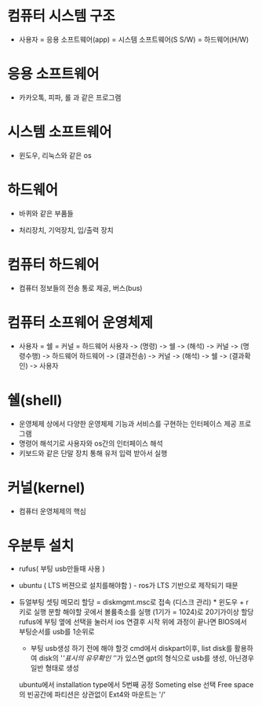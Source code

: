 # 컴퓨터 시스템 구조

- 사용자 = 응용 소프트웨어(app) = 시스템 소프트웨어(S S/W) = 하드웨어(H/W)

# 응용 소프트웨어
- 카카오톡, 피파, 롤 과 같은 프로그램

# 시스템 소프트웨어
- 윈도우, 리눅스와 같은 os

# 하드웨어
- 바퀴와 같은 부품들
* 처리장치, 기억장치, 입/출력 장치

# 컴퓨터 하드웨어
  - 컴퓨터 정보들의 전송 통로 제공, 버스(bus)
  
# 컴퓨터 소프웨어 운영체제
- 사용자 = 쉘 = 커널 = 하드웨어
  사용자 -> (명령) -> 쉘 -> (해석) -> 커널 -> (명령수행) -> 하드웨어
  하드웨어 -> (결과전송) -> 커널 -> (해석) -> 쉘 -> (결과확인) -> 사용자

# 쉘(shell)
- 운영체제 상에서 다양한 운영체제 기능과 서비스를 구현하는 인터페이스 제공 프로그램
- 명령어 해석기로 사용자와 os간의 인터페이스 해석
- 키보드와 같은 단말 장치 통해 유저 입력 받아서 실행

# 커널(kernel)
- 컴퓨터 운영체제의 핵심



# 우분투 설치
- rufus( 부팅 usb만들때 사용 )
- ubuntu ( LTS 버젼으로 설치를해야함 ) - ros가 LTS 기반으로 제작되기 때문

- 듀얼부팅 셋팅
  메모리 할당 = diskmgmt.msc로 접속 (디스크 관리) * 윈도우 + r 키로 실행
  분할 해야할 곳에서 볼륨축소를 실행 (1기가 = 1024)로 20기가이상 할당
  rufus에 부팅 옆에 선택을 눌러서 ios 연결후 시작
  위에 과정이 끝나면 BIOS에서 부팅순서를 usb를 1순위로
  
  * 부팅 usb생성 하기 전에 해야 할것 
  cmd에서 diskpart이후, list disk를 활용하여 disk의 '*'표시의 유무확인
  '*'가 있스면 gpt의 형식으로 usb를 생성, 아닌경우 일반 형태로 생성
  
  ubuntu에서 installation type에서 5번째 공정 Someting else 선택
  Free space의 빈공간에 파티션은 상관없이 Ext4와 마운트는 '/'










